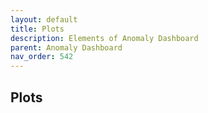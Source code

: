 ```yaml
---
layout: default
title: Plots
description: Elements of Anomaly Dashboard
parent: Anomaly Dashboard
nav_order: 542
---
```


## Plots